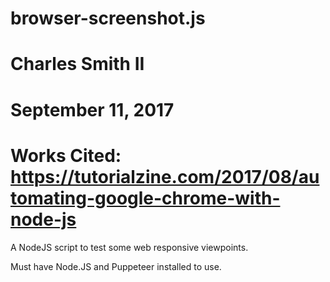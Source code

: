 # browser-screenshot.js
# Charles Smith II
# September 11, 2017
# Works Cited: https://tutorialzine.com/2017/08/automating-google-chrome-with-node-js

A NodeJS script to test some web responsive viewpoints.

Must have Node.JS and Puppeteer installed to use.
